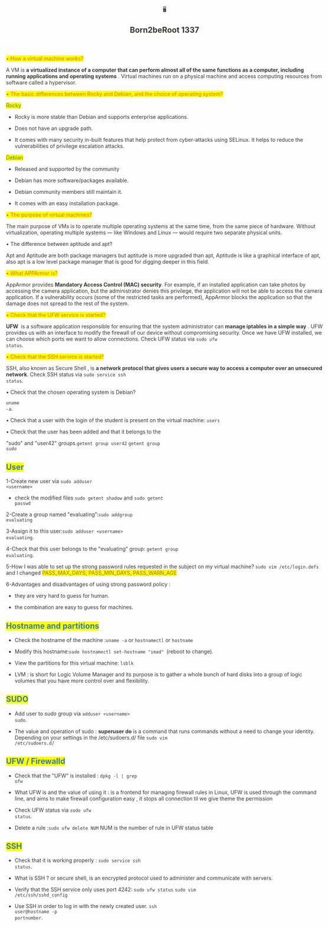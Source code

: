 <html><head><meta http-equiv="Content-Type" content="text/html; charset=utf-8"/><title>Born2beRoot</title><style>

html {
	-webkit-print-color-adjust: exact;
}
* {
	box-sizing: border-box;
	-webkit-print-color-adjust: exact;
}

html,
body {
	margin: 0;
	padding: 0;
}
@media only screen {
	body {
		margin: 2em auto;
		max-width: 900px;
		color: rgb(55, 53, 47);
	}
}

body {
	line-height: 1.5;
	white-space: pre-wrap;
}

a,
a.visited {
	color: inherit;
	text-decoration: underline;
}

.pdf-relative-link-path {
	font-size: 80%;
	color: #444;
}

h1,
h2,
h3 {
	letter-spacing: -0.01em;
	line-height: 1.2;
	font-weight: 600;
	margin-bottom: 0;
}

.page-title {
	font-size: 2.5rem;
	font-weight: 700;
	margin-top: 0;
	margin-bottom: 0.75em;
}

h1 {
	font-size: 1.875rem;
	margin-top: 1.875rem;
}

h2 {
	font-size: 1.5rem;
	margin-top: 1.5rem;
}

h3 {
	font-size: 1.25rem;
	margin-top: 1.25rem;
}

.source {
	border: 1px solid #ddd;
	border-radius: 3px;
	padding: 1.5em;
	word-break: break-all;
}

.callout {
	border-radius: 3px;
	padding: 1rem;
}

figure {
	margin: 1.25em 0;
	page-break-inside: avoid;
}

figcaption {
	opacity: 0.5;
	font-size: 85%;
	margin-top: 0.5em;
}

mark {
	background-color: transparent;
}

.indented {
	padding-left: 1.5em;
}

hr {
	background: transparent;
	display: block;
	width: 100%;
	height: 1px;
	visibility: visible;
	border: none;
	border-bottom: 1px solid rgba(55, 53, 47, 0.09);
}

img {
	max-width: 100%;
}

@media only print {
	img {
		max-height: 100vh;
		object-fit: contain;
	}
}

@page {
	margin: 1in;
}

.collection-content {
	font-size: 0.875rem;
}

.column-list {
	display: flex;
	justify-content: space-between;
}

.column {
	padding: 0 1em;
}

.column:first-child {
	padding-left: 0;
}

.column:last-child {
	padding-right: 0;
}

.table_of_contents-item {
	display: block;
	font-size: 0.875rem;
	line-height: 1.3;
	padding: 0.125rem;
}

.table_of_contents-indent-1 {
	margin-left: 1.5rem;
}

.table_of_contents-indent-2 {
	margin-left: 3rem;
}

.table_of_contents-indent-3 {
	margin-left: 4.5rem;
}

.table_of_contents-link {
	text-decoration: none;
	opacity: 0.7;
	border-bottom: 1px solid rgba(55, 53, 47, 0.18);
}

table,
th,
td {
	border: 1px solid rgba(55, 53, 47, 0.09);
	border-collapse: collapse;
}

table {
	border-left: none;
	border-right: none;
}

th,
td {
	font-weight: normal;
	padding: 0.25em 0.5em;
	line-height: 1.5;
	min-height: 1.5em;
	text-align: left;
}

th {
	color: rgba(55, 53, 47, 0.6);
}

ol,
ul {
	margin: 0;
	margin-block-start: 0.6em;
	margin-block-end: 0.6em;
}

li > ol:first-child,
li > ul:first-child {
	margin-block-start: 0.6em;
}

ul > li {
	list-style: disc;
}

ul.to-do-list {
	text-indent: -1.7em;
}

ul.to-do-list > li {
	list-style: none;
}

.to-do-children-checked {
	text-decoration: line-through;
	opacity: 0.375;
}

ul.toggle > li {
	list-style: none;
}

ul {
	padding-inline-start: 1.7em;
}

ul > li {
	padding-left: 0.1em;
}

ol {
	padding-inline-start: 1.6em;
}

ol > li {
	padding-left: 0.2em;
}

.mono ol {
	padding-inline-start: 2em;
}

.mono ol > li {
	text-indent: -0.4em;
}

.toggle {
	padding-inline-start: 0em;
	list-style-type: none;
}

/* Indent toggle children */
.toggle > li > details {
	padding-left: 1.7em;
}

.toggle > li > details > summary {
	margin-left: -1.1em;
}

.selected-value {
	display: inline-block;
	padding: 0 0.5em;
	background: rgba(206, 205, 202, 0.5);
	border-radius: 3px;
	margin-right: 0.5em;
	margin-top: 0.3em;
	margin-bottom: 0.3em;
	white-space: nowrap;
}

.collection-title {
	display: inline-block;
	margin-right: 1em;
}

.simple-table {
	margin-top: 1em;
	font-size: 0.875rem;
	empty-cells: show;
}
.simple-table td {
	height: 29px;
	min-width: 120px;
}

.simple-table th {
	height: 29px;
	min-width: 120px;
}

.simple-table-header-color {
	background: rgb(247, 246, 243);
	color: black;
}
.simple-table-header {
	font-weight: 500;
}

time {
	opacity: 0.5;
}

.icon {
	display: inline-block;
	max-width: 1.2em;
	max-height: 1.2em;
	text-decoration: none;
	vertical-align: text-bottom;
	margin-right: 0.5em;
}

img.icon {
	border-radius: 3px;
}

.user-icon {
	width: 1.5em;
	height: 1.5em;
	border-radius: 100%;
	margin-right: 0.5rem;
}

.user-icon-inner {
	font-size: 0.8em;
}

.text-icon {
	border: 1px solid #000;
	text-align: center;
}

.page-cover-image {
	display: block;
	object-fit: cover;
	width: 100%;
	max-height: 30vh;
}

.page-header-icon {
	font-size: 3rem;
	margin-bottom: 1rem;
}

.page-header-icon-with-cover {
	margin-top: -0.72em;
	margin-left: 0.07em;
}

.page-header-icon img {
	border-radius: 3px;
}

.link-to-page {
	margin: 1em 0;
	padding: 0;
	border: none;
	font-weight: 500;
}

p > .user {
	opacity: 0.5;
}

td > .user,
td > time {
	white-space: nowrap;
}

input[type="checkbox"] {
	transform: scale(1.5);
	margin-right: 0.6em;
	vertical-align: middle;
}

p {
	margin-top: 0.5em;
	margin-bottom: 0.5em;
}

.image {
	border: none;
	margin: 1.5em 0;
	padding: 0;
	border-radius: 0;
	text-align: center;
}

.code,
code {
	background: rgba(135, 131, 120, 0.15);
	border-radius: 3px;
	padding: 0.2em 0.4em;
	border-radius: 3px;
	font-size: 85%;
	tab-size: 2;
}

code {
	color: #eb5757;
}

.code {
	padding: 1.5em 1em;
}

.code-wrap {
	white-space: pre-wrap;
	word-break: break-all;
}

.code > code {
	background: none;
	padding: 0;
	font-size: 100%;
	color: inherit;
}

blockquote {
	font-size: 1.25em;
	margin: 1em 0;
	padding-left: 1em;
	border-left: 3px solid rgb(55, 53, 47);
}

.bookmark {
	text-decoration: none;
	max-height: 8em;
	padding: 0;
	display: flex;
	width: 100%;
	align-items: stretch;
}

.bookmark-title {
	font-size: 0.85em;
	overflow: hidden;
	text-overflow: ellipsis;
	height: 1.75em;
	white-space: nowrap;
}

.bookmark-text {
	display: flex;
	flex-direction: column;
}

.bookmark-info {
	flex: 4 1 180px;
	padding: 12px 14px 14px;
	display: flex;
	flex-direction: column;
	justify-content: space-between;
}

.bookmark-image {
	width: 33%;
	flex: 1 1 180px;
	display: block;
	position: relative;
	object-fit: cover;
	border-radius: 1px;
}

.bookmark-description {
	color: rgba(55, 53, 47, 0.6);
	font-size: 0.75em;
	overflow: hidden;
	max-height: 4.5em;
	word-break: break-word;
}

.bookmark-href {
	font-size: 0.75em;
	margin-top: 0.25em;
}

.sans { font-family: ui-sans-serif, -apple-system, BlinkMacSystemFont, "Segoe UI", Helvetica, "Apple Color Emoji", Arial, sans-serif, "Segoe UI Emoji", "Segoe UI Symbol"; }
.code { font-family: "SFMono-Regular", Menlo, Consolas, "PT Mono", "Liberation Mono", Courier, monospace; }
.serif { font-family: Lyon-Text, Georgia, ui-serif, serif; }
.mono { font-family: iawriter-mono, Nitti, Menlo, Courier, monospace; }
.pdf .sans { font-family: Inter, ui-sans-serif, -apple-system, BlinkMacSystemFont, "Segoe UI", Helvetica, "Apple Color Emoji", Arial, sans-serif, "Segoe UI Emoji", "Segoe UI Symbol", 'Twemoji', 'Noto Color Emoji', 'Noto Sans CJK JP'; }
.pdf:lang(zh-CN) .sans { font-family: Inter, ui-sans-serif, -apple-system, BlinkMacSystemFont, "Segoe UI", Helvetica, "Apple Color Emoji", Arial, sans-serif, "Segoe UI Emoji", "Segoe UI Symbol", 'Twemoji', 'Noto Color Emoji', 'Noto Sans CJK SC'; }
.pdf:lang(zh-TW) .sans { font-family: Inter, ui-sans-serif, -apple-system, BlinkMacSystemFont, "Segoe UI", Helvetica, "Apple Color Emoji", Arial, sans-serif, "Segoe UI Emoji", "Segoe UI Symbol", 'Twemoji', 'Noto Color Emoji', 'Noto Sans CJK TC'; }
.pdf:lang(ko-KR) .sans { font-family: Inter, ui-sans-serif, -apple-system, BlinkMacSystemFont, "Segoe UI", Helvetica, "Apple Color Emoji", Arial, sans-serif, "Segoe UI Emoji", "Segoe UI Symbol", 'Twemoji', 'Noto Color Emoji', 'Noto Sans CJK KR'; }
.pdf .code { font-family: Source Code Pro, "SFMono-Regular", Menlo, Consolas, "PT Mono", "Liberation Mono", Courier, monospace, 'Twemoji', 'Noto Color Emoji', 'Noto Sans Mono CJK JP'; }
.pdf:lang(zh-CN) .code { font-family: Source Code Pro, "SFMono-Regular", Menlo, Consolas, "PT Mono", "Liberation Mono", Courier, monospace, 'Twemoji', 'Noto Color Emoji', 'Noto Sans Mono CJK SC'; }
.pdf:lang(zh-TW) .code { font-family: Source Code Pro, "SFMono-Regular", Menlo, Consolas, "PT Mono", "Liberation Mono", Courier, monospace, 'Twemoji', 'Noto Color Emoji', 'Noto Sans Mono CJK TC'; }
.pdf:lang(ko-KR) .code { font-family: Source Code Pro, "SFMono-Regular", Menlo, Consolas, "PT Mono", "Liberation Mono", Courier, monospace, 'Twemoji', 'Noto Color Emoji', 'Noto Sans Mono CJK KR'; }
.pdf .serif { font-family: PT Serif, Lyon-Text, Georgia, ui-serif, serif, 'Twemoji', 'Noto Color Emoji', 'Noto Serif CJK JP'; }
.pdf:lang(zh-CN) .serif { font-family: PT Serif, Lyon-Text, Georgia, ui-serif, serif, 'Twemoji', 'Noto Color Emoji', 'Noto Serif CJK SC'; }
.pdf:lang(zh-TW) .serif { font-family: PT Serif, Lyon-Text, Georgia, ui-serif, serif, 'Twemoji', 'Noto Color Emoji', 'Noto Serif CJK TC'; }
.pdf:lang(ko-KR) .serif { font-family: PT Serif, Lyon-Text, Georgia, ui-serif, serif, 'Twemoji', 'Noto Color Emoji', 'Noto Serif CJK KR'; }
.pdf .mono { font-family: PT Mono, iawriter-mono, Nitti, Menlo, Courier, monospace, 'Twemoji', 'Noto Color Emoji', 'Noto Sans Mono CJK JP'; }
.pdf:lang(zh-CN) .mono { font-family: PT Mono, iawriter-mono, Nitti, Menlo, Courier, monospace, 'Twemoji', 'Noto Color Emoji', 'Noto Sans Mono CJK SC'; }
.pdf:lang(zh-TW) .mono { font-family: PT Mono, iawriter-mono, Nitti, Menlo, Courier, monospace, 'Twemoji', 'Noto Color Emoji', 'Noto Sans Mono CJK TC'; }
.pdf:lang(ko-KR) .mono { font-family: PT Mono, iawriter-mono, Nitti, Menlo, Courier, monospace, 'Twemoji', 'Noto Color Emoji', 'Noto Sans Mono CJK KR'; }
.highlight-default {
	color: rgba(55, 53, 47, 1);
}
.highlight-gray {
	color: rgba(120, 119, 116, 1);
	fill: rgba(120, 119, 116, 1);
}
.highlight-brown {
	color: rgba(159, 107, 83, 1);
	fill: rgba(159, 107, 83, 1);
}
.highlight-orange {
	color: rgba(217, 115, 13, 1);
	fill: rgba(217, 115, 13, 1);
}
.highlight-yellow {
	color: rgba(203, 145, 47, 1);
	fill: rgba(203, 145, 47, 1);
}
.highlight-teal {
	color: rgba(68, 131, 97, 1);
	fill: rgba(68, 131, 97, 1);
}
.highlight-blue {
	color: rgba(51, 126, 169, 1);
	fill: rgba(51, 126, 169, 1);
}
.highlight-purple {
	color: rgba(144, 101, 176, 1);
	fill: rgba(144, 101, 176, 1);
}
.highlight-pink {
	color: rgba(193, 76, 138, 1);
	fill: rgba(193, 76, 138, 1);
}
.highlight-red {
	color: rgba(212, 76, 71, 1);
	fill: rgba(212, 76, 71, 1);
}
.highlight-gray_background {
	background: rgba(241, 241, 239, 1);
}
.highlight-brown_background {
	background: rgba(244, 238, 238, 1);
}
.highlight-orange_background {
	background: rgba(251, 236, 221, 1);
}
.highlight-yellow_background {
	background: rgba(251, 243, 219, 1);
}
.highlight-teal_background {
	background: rgba(237, 243, 236, 1);
}
.highlight-blue_background {
	background: rgba(231, 243, 248, 1);
}
.highlight-purple_background {
	background: rgba(244, 240, 247, 0.8);
}
.highlight-pink_background {
	background: rgba(249, 238, 243, 0.8);
}
.highlight-red_background {
	background: rgba(253, 235, 236, 1);
}
.block-color-default {
	color: inherit;
	fill: inherit;
}
.block-color-gray {
	color: rgba(120, 119, 116, 1);
	fill: rgba(120, 119, 116, 1);
}
.block-color-brown {
	color: rgba(159, 107, 83, 1);
	fill: rgba(159, 107, 83, 1);
}
.block-color-orange {
	color: rgba(217, 115, 13, 1);
	fill: rgba(217, 115, 13, 1);
}
.block-color-yellow {
	color: rgba(203, 145, 47, 1);
	fill: rgba(203, 145, 47, 1);
}
.block-color-teal {
	color: rgba(68, 131, 97, 1);
	fill: rgba(68, 131, 97, 1);
}
.block-color-blue {
	color: rgba(51, 126, 169, 1);
	fill: rgba(51, 126, 169, 1);
}
.block-color-purple {
	color: rgba(144, 101, 176, 1);
	fill: rgba(144, 101, 176, 1);
}
.block-color-pink {
	color: rgba(193, 76, 138, 1);
	fill: rgba(193, 76, 138, 1);
}
.block-color-red {
	color: rgba(212, 76, 71, 1);
	fill: rgba(212, 76, 71, 1);
}
.block-color-gray_background {
	background: rgba(241, 241, 239, 1);
}
.block-color-brown_background {
	background: rgba(244, 238, 238, 1);
}
.block-color-orange_background {
	background: rgba(251, 236, 221, 1);
}
.block-color-yellow_background {
	background: rgba(251, 243, 219, 1);
}
.block-color-teal_background {
	background: rgba(237, 243, 236, 1);
}
.block-color-blue_background {
	background: rgba(231, 243, 248, 1);
}
.block-color-purple_background {
	background: rgba(244, 240, 247, 0.8);
}
.block-color-pink_background {
	background: rgba(249, 238, 243, 0.8);
}
.block-color-red_background {
	background: rgba(253, 235, 236, 1);
}
.select-value-color-pink { background-color: rgba(245, 224, 233, 1); }
.select-value-color-purple { background-color: rgba(232, 222, 238, 1); }
.select-value-color-green { background-color: rgba(219, 237, 219, 1); }
.select-value-color-gray { background-color: rgba(227, 226, 224, 1); }
.select-value-color-opaquegray { background-color: rgba(255, 255, 255, 0.0375); }
.select-value-color-orange { background-color: rgba(250, 222, 201, 1); }
.select-value-color-brown { background-color: rgba(238, 224, 218, 1); }
.select-value-color-red { background-color: rgba(255, 226, 221, 1); }
.select-value-color-yellow { background-color: rgba(253, 236, 200, 1); }
.select-value-color-blue { background-color: rgba(211, 229, 239, 1); }

.checkbox {
	display: inline-flex;
	vertical-align: text-bottom;
	width: 16;
	height: 16;
	background-size: 16px;
	margin-left: 2px;
	margin-right: 5px;
}

.checkbox-on {
	background-image: url("data:image/svg+xml;charset=UTF-8,%3Csvg%20width%3D%2216%22%20height%3D%2216%22%20viewBox%3D%220%200%2016%2016%22%20fill%3D%22none%22%20xmlns%3D%22http%3A%2F%2Fwww.w3.org%2F2000%2Fsvg%22%3E%0A%3Crect%20width%3D%2216%22%20height%3D%2216%22%20fill%3D%22%2358A9D7%22%2F%3E%0A%3Cpath%20d%3D%22M6.71429%2012.2852L14%204.9995L12.7143%203.71436L6.71429%209.71378L3.28571%206.2831L2%207.57092L6.71429%2012.2852Z%22%20fill%3D%22white%22%2F%3E%0A%3C%2Fsvg%3E");
}

.checkbox-off {
	background-image: url("data:image/svg+xml;charset=UTF-8,%3Csvg%20width%3D%2216%22%20height%3D%2216%22%20viewBox%3D%220%200%2016%2016%22%20fill%3D%22none%22%20xmlns%3D%22http%3A%2F%2Fwww.w3.org%2F2000%2Fsvg%22%3E%0A%3Crect%20x%3D%220.75%22%20y%3D%220.75%22%20width%3D%2214.5%22%20height%3D%2214.5%22%20fill%3D%22white%22%20stroke%3D%22%2336352F%22%20stroke-width%3D%221.5%22%2F%3E%0A%3C%2Fsvg%3E");
}
	
</style></head><body><article id="e6828c7e-c0a0-4bdd-89ca-3e1720f5de20" class="page sans"><header><div class="page-header-icon undefined"><span class="icon">🖥️</span></div><h1 class="page-title">Born2beRoot 1337</h1></header><div class="page-body"><p id="ad56ba00-b6e6-4814-b9ec-f0d5d01751de" class=""><mark class="highlight-orange">• How a virtual machine works?</mark></p><p id="06dae5c6-74a2-4a35-8480-be3222496c8e" class="">A VM is <strong>a virtualized instance of a computer that can perform almost all of the same functions as a computer, including running applications and operating systems</strong>
. Virtual machines run on a physical machine and access computing resources from software called a hypervisor.</p><p id="ccdf066d-505a-4dc0-a793-a555b62176fb" class=""><mark class="highlight-orange">• The basic differences between Rocky and Debian, and the choice of operating system?</mark></p><p id="564da4d3-30c4-423a-bed8-8af31afaeaf6" class=""><mark class="highlight-teal">Rocky</mark></p><ul id="9ff4cdd2-ceb8-45cf-9134-9845ad2e7e0d" class="bulleted-list"><li style="list-style-type:disc">Rocky is more stable than Debian and supports enterprise applications.</li></ul><ul id="7ff310f5-6f17-4a06-a239-7f9c6f9185fc" class="bulleted-list"><li style="list-style-type:disc">Does not have an upgrade path.</li></ul><ul id="367c46dc-6006-41dd-bcbf-1073ed567c20" class="bulleted-list"><li style="list-style-type:disc">It comes with many security in-built features that help protect from cyber-attacks using SELinux. It helps to reduce the vulnerabilities of privilege escalation attacks.</li></ul><p id="a1d06d4b-d486-4384-97c2-5ddbd433e184" class=""><mark class="highlight-teal">Debian</mark></p><ul id="d323b32f-14fc-40a0-8cf2-fe28319e9379" class="bulleted-list"><li style="list-style-type:disc">Released and supported by the community</li></ul><ul id="cec953b2-e4ff-46e7-8787-4f1e48a3ba39" class="bulleted-list"><li style="list-style-type:disc">Debian has more software/packages available.</li></ul><ul id="8a18b7bc-aeab-4c0c-bde7-188e5a8a5748" class="bulleted-list"><li style="list-style-type:disc">Debian community members still maintain it.</li></ul><ul id="0411fe4a-f57a-4572-a09c-c9b03ae52821" class="bulleted-list"><li style="list-style-type:disc">It comes with an easy installation package.</li></ul><p id="ca7ad1c7-4ec9-4462-b8f7-76784c57f88e" class=""><mark class="highlight-orange">• The purpose of virtual machines?</mark></p><p id="19a834d2-31a9-440d-a447-bfddcaa596a0" class="">The main purpose of VMs is to operate multiple operating systems at the same time, from the same piece of hardware. Without virtualization, operating multiple systems — like Windows and Linux — would require two separate physical units.</p><p id="7006fde0-3e59-4fe5-a416-21f41bb2d13d" class="">• The difference between aptitude and apt?</p><p id="654428a1-ddab-48bf-866e-6ad6c2abc5f4" class="">Apt and Aptitude are both package managers but aptitude is more upgraded than apt, Aptitude is like a graphical interface of apt, also apt is a low level package manager that is good for digging deeper in this field.</p><p id="9ae025e0-3f12-484d-8aff-c67c7d01c96a" class=""><mark class="highlight-orange">• What APPArmor is?</mark></p><p id="486c66dc-ed6a-4029-8e86-6e7ca9fe9c23" class="">AppArmor provides <strong>Mandatory Access Control (MAC) security</strong>. For example, if an installed application can take photos by accessing the camera application, but the administrator denies this privilege, the application will not be able to access the camera application. If a vulnerability occurs (some of the restricted tasks are performed), AppArmor blocks the application so that the damage does not spread to the rest of the system.</p><p id="5e077e1f-7903-41db-b10d-9e31bdf3ee86" class=""><mark class="highlight-orange">• Check that the UFW service is started?</mark></p><p id="2061d8a8-d9ff-45e6-a738-8e75b95beecc" class=""><strong>UFW </strong> is a software application responsible for ensuring that the system administrator can <strong>manage iptables in a simple way</strong>
. UFW provides us with an interface to modify the firewall of our device<strong> </strong>without compromising security. Once we have UFW installed, we can choose which ports we want to allow connections. Check UFW status via <code>sudo ufw status</code>.</p><p id="1db86822-d380-4ac4-bec6-fcb4c849a812" class=""><mark class="highlight-orange">• Check that the SSH service is started?</mark></p><p id="0ed3b4c0-52fc-452d-8be1-8459eab8f75b" class="">SSH, also known as Secure Shell , is <strong>a network protocol that gives users a secure way to access a computer over an unsecured network</strong>. Check SSH status via <code>sudo service ssh status</code>.</p><p id="0d629d6f-fbea-4960-8f06-e286b40c3031" class="">• Check that the chosen operating system is Debian?</p><p id="115792eb-4c6e-436b-8c75-b1908fb2628b" class=""><code>uname -a</code>.</p><p id="38009872-4b3b-4585-895b-f858bd426cb5" class="">• Check that a user with the login of the student is present on the virtual machine: <code>users</code></p><p id="b8f67bf3-2b2f-405e-896c-cc1e1c8af5fa" class="">• Check that the user has been added and that it belongs to the</p><p id="1114222f-9a0f-4d59-a2d3-cc22431096c8" class="">&quot;sudo&quot; and &quot;user42&quot; groups.<code>getent group user42</code> <code>getent group sudo</code></p><h2 id="d59547cc-ce72-4e90-bbfa-f23ab99d6b24" class=""><mark class="highlight-blue"><strong>User</strong></mark></h2><p id="e01f9205-0ebb-4540-9ed5-5b454012e0fd" class="">1-Create new user via <code>sudo adduser &lt;username&gt;</code></p><ul id="62e71f3e-babc-47fb-9157-d25c96249c29" class="bulleted-list"><li style="list-style-type:disc">check the modified files <code>sudo getent shadow</code> and <code>sudo getent passwd</code></li></ul><p id="0e18069d-bc4c-40af-9a8f-884c95d0349b" class="">2-Create a group named &quot;evaluating”:<code>sudo addgroup evaluating</code></p><p id="fa96b26c-b172-4762-afb9-e518377b80d1" class="">3-Assign it to this user:<code>sudo adduser &lt;username&gt; evaluating</code>.</p><p id="a50b087b-f547-4b20-995b-cce1b463c341" class="">4-Check that this user belongs to the &quot;evaluating&quot; group: <code>getent group evaluating</code>.</p><p id="ae9efd54-f969-4824-938b-189ce0eb353f" class="">5-How I was able to set up the strong password rules requested in the subject on my virtual machine? <code>sudo vim /etc/login.defs</code> and I changed <mark class="highlight-brown">PASS_MAX_DAYS, PASS_MIN_DAYS, PASS_WARN_AGE</mark></p><p id="d57d6798-33ca-4620-8ff4-e15ddbb343a1" class="">6-Advantages and disadvantages of using strong password policy : </p><ul id="3b8992be-6458-4ab5-994e-2cac1d409d2f" class="bulleted-list"><li style="list-style-type:disc">they are very hard to guess for human.</li></ul><ul id="0b83c1ca-8bc6-419e-a7e1-245c2119f9d1" class="bulleted-list"><li style="list-style-type:disc">the combination are easy to guess for machines.</li></ul><h2 id="e98fb1bf-3317-4851-99ce-657cad6f254d" class=""><mark class="highlight-blue"><strong>Hostname and partitions</strong></mark></h2><ul id="81e55c15-95b3-4ebd-97b0-21a068a5cca1" class="bulleted-list"><li style="list-style-type:disc">Check the hostname of the machine :<code>uname -a</code> or <code>hostnamectl</code> or <code>hostname</code></li></ul><ul id="13e338ae-8cab-4d3a-96fa-48d5b1f537d0" class="bulleted-list"><li style="list-style-type:disc">Modify this hostname:<code>sudo hostnamectl set-hostname &quot;imad&quot; </code>(reboot to change).</li></ul><ul id="fb001480-2341-432a-a764-0cf74d899e1b" class="bulleted-list"><li style="list-style-type:disc">View the partitions for this virtual machine: <code>lsblk</code></li></ul><ul id="dd6551aa-8e88-4c5b-95a0-cd7106913f54" class="bulleted-list"><li style="list-style-type:disc">LVM : is short for Logic Volume Manager and its purpose is to gather a whole bunch of hard disks into a group of logic volumes that you have more control over and flexibility.</li></ul><h2 id="a053dc7c-5b9e-42c8-95b8-99d703d40b20" class=""><mark class="highlight-blue"><strong>SUDO</strong></mark></h2><ul id="5121c59c-cb84-415a-bae1-bac740da4715" class="bulleted-list"><li style="list-style-type:disc">Add user to <em>sudo</em> group via <code>adduser &lt;username&gt; sudo</code>.</li></ul><ul id="a00297d1-ef82-49e7-b012-cf574b178708" class="bulleted-list"><li style="list-style-type:disc">The value and operation of sudo : <strong>superuser do </strong>is a command that runs commands without a need to change your identity. Depending on your settings in the /etc/sudoers.d/ file <code>sudo vim /etc/sudoers.d/</code></li></ul><h2 id="8ee12acc-189c-4ed5-8137-6451f784fbaa" class=""><mark class="highlight-blue"><strong>UFW / Firewalld</strong></mark></h2><ul id="17a53dfa-d454-43d1-87be-4cd2c350ea29" class="bulleted-list"><li style="list-style-type:disc">Check that the &quot;UFW” is installed : <code>dpkg -l | grep ufw</code></li></ul><ul id="bf2cd9fc-8a72-4031-ae7c-597a8f170f56" class="bulleted-list"><li style="list-style-type:disc">What UFW is and the value of using it : is a frontend for managing firewall rules in Linux, UFW is used through the command line, and aims to make firewall configuration easy , it stops all connection til we give theme the permission </li></ul><ul id="497d7840-c600-4116-8039-80552a667e3a" class="bulleted-list"><li style="list-style-type:disc">Check UFW status via <code>sudo ufw status</code>.</li></ul><ul id="923f8719-4f37-40bf-af42-ce5f3cd74e63" class="bulleted-list"><li style="list-style-type:disc">Delete a rule :<code>sudo ufw delete NUM</code> NUM is the number of rule in UFW status table</li></ul><h2 id="110e4d3e-e668-487f-8ad8-02a23e3d0e7f" class=""><mark class="highlight-blue"><strong>SSH</strong></mark></h2><ul id="737f36c2-72b8-42bd-9efc-0912a6563d93" class="bulleted-list"><li style="list-style-type:disc">Check that it is working properly : <code>sudo service ssh status</code>.</li></ul><ul id="4c2cee09-eefa-4af1-996b-a1867578232c" class="bulleted-list"><li style="list-style-type:disc">What is SSH ?  or secure shell, is an encrypted protocol used to administer and communicate with servers.</li></ul><ul id="ce259eed-f2db-42e5-8679-83ceb385f1de" class="bulleted-list"><li style="list-style-type:disc">Verify that the SSH service only uses port 4242: <code>sudo ufw status</code> <code>sudo vim /etc/ssh/sshd_config</code></li></ul><ul id="887a3f94-4441-4d5a-a86b-487db821df68" class="bulleted-list"><li style="list-style-type:disc">Use SSH in order to log in with the newly created user. <code>ssh user@hostname -p portnumber</code>.</li></ul><p id="0211d6ed-f73b-4b58-a9ac-34398a5dacac" class="">
</p></div></article></body></html>
